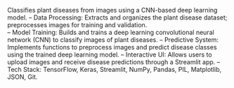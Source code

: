 Classifies plant diseases from images using a CNN-based deep learning model. 
  – Data Processing: Extracts and organizes the plant disease dataset; preprocesses images for training and validation.  
  – Model Training: Builds and trains a deep learning convolutional neural network (CNN) to classify images of plant
    diseases.
  – Predictive System: Implements functions to preprocess images and predict disease classes using the trained deep
    learning model.
  – Interactive UI: Allows users to upload images and receive disease predictions through a Streamlit app.
  – Tech Stack: TensorFlow, Keras, Streamlit, NumPy, Pandas, PIL, Matplotlib, JSON, Git.

